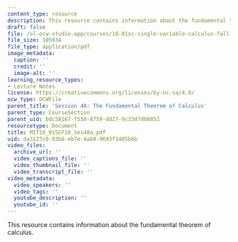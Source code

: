 ```yaml
---
content_type: resource
description: This resource contains information about the fundamental theorem of calculus.
draft: false
file: /ol-ocw-studio-app/courses/18-01sc-single-variable-calculus-fall-2010/da3127c093b8eb7e4ab99693f1485b6b_MIT18_01SCF10_Ses48a.pdf
file_size: 105934
file_type: application/pdf
image_metadata:
  caption: ''
  credit: ''
  image-alt: ''
learning_resource_types:
- Lecture Notes
license: https://creativecommons.org/licenses/by-nc-sa/4.0/
ocw_type: OCWFile
parent_title: 'Session 48: The Fundamental Theorem of Calculus'
parent_type: CourseSection
parent_uid: bdc58167-f550-8759-dd27-9c33d7d08852
resourcetype: Document
title: MIT18_01SCF10_Ses48a.pdf
uid: da3127c0-93b8-eb7e-4ab9-9693f1485b6b
video_files:
  archive_url: ''
  video_captions_file: ''
  video_thumbnail_file: ''
  video_transcript_file: ''
video_metadata:
  video_speakers: ''
  video_tags: ''
  youtube_description: ''
  youtube_id: ''
---
```

This resource contains information about the fundamental theorem of calculus.